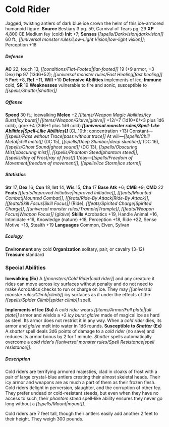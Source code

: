 ﻿---
cssclass: [monsters]
title1: Cold Rider
desc_short: Jagged, twisting antlers of dark blue ice crown the helm of this ice-armored
  humanoid figure.
title2: Cold Rider
CR: 8
sources:
- name: Bestiary 3
  page: 59
  link: http://paizo.com/products/btpy8odu?Pathfinder-Roleplaying-Game-Bestiary-3
- name: Carnival of Tears
  page: 29
  link: http://paizo.com/store/paizo/pathfinder/modules/35E/v5748btpy80op
XP: 4800
alignment: CE
size: Medium
type: fey
subtypes:
- cold
initiative:
  bonus: 7
senses:
  darkvision: 60
  low-light vision: true
AC:
  AC: 22
  touch: 13
  flat_footed: 19
  components:
    armor: 9
    dex: 3
HP:
  HP: 97
  long: 13d6+52
  fast_healing: 5
saves:
  fort: 8
  ref: 11
  will: 10
defensive_abilities:
- implements of ice
immunities:
- cold
SR: 19
weaknesses:
- vulnerable to fire and sonic
- susceptible to shatter
speeds:
  base: 30
  other_semicolon: icewalking
attacks:
  melee:
  - - text: +2 icy burst glaive +12/+7 (1d10+6/×3 plus 1d6 cold)
      entries:
      - - damage: 1d10+6
          crit_multiplier: 3
        - damage: 1d6
          type: cold
      attack: +2 icy burst glaive
      bonus:
      - 12
      - 7
    - text: gore +4 (2d6+1 plus 1d6 cold)
      entries:
      - - damage: 2d6+1
        - damage: 1d6
          type: cold
      attack: gore
      bonus:
      - 4
spell_like_abilities:
  entries:
  - name: pass without trace
    source: default
    freq: Constant
  - name: chill metal
    source: default
    freq: At will
    DC: 15
  - name: deep slumber
    source: default
    freq: At will
    DC: 16
  - name: ghost sound
    source: default
    freq: At will
    DC: 13
  - name: obscuring mist
    source: default
    freq: At will
  - name: phantom steed
    source: default
    freq: At will
  - name: ray of frost
    source: default
    freq: At will
  - name: freedom of movement
    source: default
    freq: 1/day
  - name: ice storm
    source: default
    freq: 1/day
  sources:
  - name: default
    CL: 10
    concentration: 13
ability_scores:
  STR: 17
  DEX: 16
  CON: 18
  INT: 14
  WIS: 15
  CHA: 17
BAB: 6
CMB: 9
CMD: 22
feats:
- name: Improved Initiative
- name: Mounted Combat
- name: Ride-By Attack
- name: Skill Focus (Ride)
- name: Spirited Charge
- name: Trample
- name: Weapon Focus (glaive)
skills:
  Acrobatics: 19
  Handle Animal: 16
  Intimidate: 16
  Knowledge (nature): 18
  Perception: 18
  Ride: 22
  Sense Motive: 18
  Stealth: 19
languages:
- Common
- Elven
- Sylvan
ecology:
  environment: any cold
  organization: solitary, pair, or cavalry (3-12)
  treasure_type: standard
special_abilities:
  Icewalking (Ex): A cold rider and any creature it rides can move across icy surfaces
    without penalty and do not need to make Acrobatics checks to run or charge on
    ice. They may climb icy surfaces as if under the effects of the spider climb spell.
  Implements of Ice (Su): A cold rider wears full plate armor and wields a +2 icy
    burst glaive made of magical ice as hard as steel. Its armor does not restrict
    it in any way. When a cold rider dies, its armor and glaive melt into water in
    1d6 rounds.
  Susceptible to Shatter (Ex): A shatter spell deals 3d6 points of damage to a cold
    rider (no save) and reduces its armor bonus by 2 for 1 minute. Shatter spells
    automatically overcome a cold rider's spell resistance.
desc_long: |-
  Cold riders are terrifying armored majesties, clad in cloaks of frost with a pair of large crystal-blue antlers cresting their almost skeletal heads. Their icy armor and weapons are as much a part of them as their frozen flesh. Cold riders delight in perversion, slaughter, and the corruption of other fey. They prefer undead or cold-resistant steeds, but even when they have no access to such, their phantom steed spell-like ability ensures they never go long without a mount.

  Cold riders are 7 feet tall, though their antlers easily add another 2 feet to their height. They weigh 300 pounds.

---

# Cold Rider
Jagged, twisting antlers of dark blue ice crown the helm of this ice-armored humanoid figure.
**Source** Bestiary 3 pg. 59, Carnival of Tears pg. 29
**XP** 4,800
CE Medium fey (cold)
**Init** +7; **Senses** _[[spells/Darkvision|darkvision]]_ 60 ft., _[[universal monster rules/Low-Light Vision|low-light vision]]_; Perception +18

##### Defense

**AC** 22, touch 13, _[[conditions/Flat-Footed|flat-footed]]_ 19 (+9 armor, +3 Dex)
**hp** 97 (13d6+52); _[[universal monster rules/Fast Healing|fast healing]]_ 5
**Fort** +8, **Ref** +11, **Will** +10
**Defensive Abilities** implements of ice; **Immune** cold; **SR** 19
**Weaknesses** vulnerable to fire and sonic, susceptible to _[[spells/Shatter|shatter]]_

##### Offense
**Speed** 30 ft.; icewalking
**Melee** +2 _[[items/Weapon Magic Abilities/Icy Burst|icy burst]]_ _[[items/Weapon/Glaive|glaive]]_ +12/+7 (1d10+6/×3 plus 1d6 cold), gore +4 (2d6+1 plus 1d6 cold)
**_[[universal monster rules/Spell-Like Abilities|Spell-Like Abilities]]_** (CL 10th; concentration +13)
Constant—_[[spells/Pass without Trace|pass without trace]]_
At will—_[[spells/Chill Metal|chill metal]]_ (DC 15), _[[spells/Deep Slumber|deep slumber]]_ (DC 16), _[[spells/Ghost Sound|ghost sound]]_ (DC 13), _[[spells/Obscuring Mist|obscuring mist]]_, _[[spells/Phantom Steed|phantom steed]]_, _[[spells/Ray of Frost|ray of frost]]_
1/day—_[[spells/Freedom of Movement|freedom of movement]]_, _[[spells/Ice Storm|ice storm]]_

##### Statistics
**Str** 17, **Dex** 16, **Con** 18, **Int** 14, **Wis** 15, **Cha** 17
**Base Atk** +6; **CMB** +9; **CMD** 22
**Feats** _[[feats/Improved Initiative|Improved Initiative]]_, _[[feats/Mounted Combat|Mounted Combat]]_, _[[feats/Ride-By Attack|Ride-By Attack]]_, _[[feats/Skill Focus|Skill Focus]]_ (Ride), _[[feats/Spirited Charge|Spirited Charge]]_, _[[universal monster rules/Trample|Trample]]_, _[[feats/Weapon Focus|Weapon Focus]]_ (_glaive_)
**Skills** Acrobatics +19, Handle Animal +16, Intimidate +16, Knowledge (nature) +18, Perception +18, Ride +22, Sense Motive +18, Stealth +19
**Languages** Common, Elven, Sylvan

##### Ecology

**Environment** any cold
**Organization** solitary, pair, or cavalry (3–12)
**Treasure** standard

### Special Abilities

**Icewalking (Ex)** A _[[monsters/Cold Rider|cold rider]]_ and any creature it rides can move across icy surfaces without penalty and do not need to make Acrobatics checks to run or charge on ice. They may _[[universal monster rules/Climb|climb]]_ icy surfaces as if under the effects of the _[[spells/Spider Climb|spider climb]]_ spell.

**Implements of Ice (Su)** A _cold rider_ wears _[[items/Armor/Full plate|full plate]]_ armor and wields a +2 _icy burst_ _glaive_ made of magical ice as hard as steel. Its armor does not restrict it in any way. When a _cold rider_ dies, its armor and _glaive_ melt into water in 1d6 rounds.
**Susceptible to _Shatter_ (Ex)** A _shatter_ spell deals 3d6 points of damage to a _cold rider_ (no save) and reduces its armor bonus by 2 for 1 minute. _Shatter_ spells automatically overcome a _cold rider_’s _[[universal monster rules/Spell Resistance|spell resistance]]_.

##### Description

Cold riders are terrifying armored majesties, clad in cloaks of frost with a pair of large crystal-blue antlers cresting their almost skeletal heads. Their icy armor and weapons are as much a part of them as their frozen flesh. Cold riders delight in perversion, slaughter, and the corruption of other fey. They prefer undead or cold-resistant steeds, but even when they have no access to such, their _phantom steed_ spell-like ability ensures they never go long without a _[[spells/Mount|mount]]_.

Cold riders are 7 feet tall, though their antlers easily add another 2 feet to their height. They weigh 300 pounds.